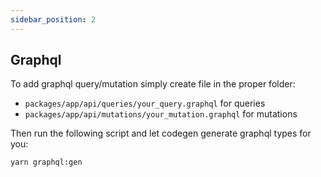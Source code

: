 ```yaml
---
sidebar_position: 2
---
```


## Graphql

To add graphql query/mutation simply create file in the proper folder:

- `packages/app/api/queries/your_query.graphql` for queries
- `packages/app/api/mutations/your_mutation.graphql` for mutations

Then run the following script and let codegen generate graphql types for you:

```sh
yarn graphql:gen
```
